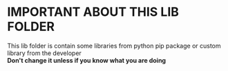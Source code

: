 # IMPORTANT ABOUT THIS LIB FOLDER

This lib folder is contain some libraries from python pip package or custom library from the developer<br>
**Don't change it unless if you know what you are doing**